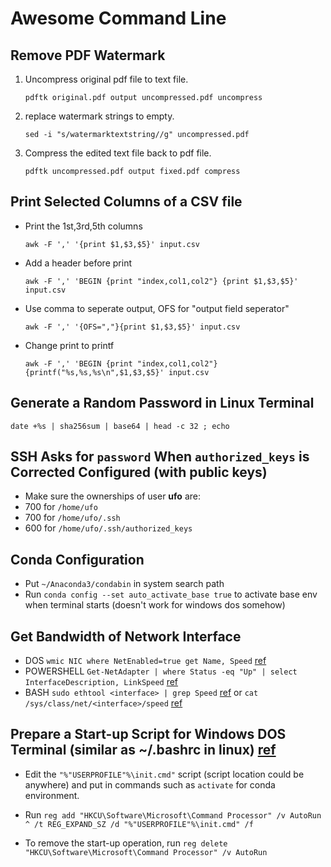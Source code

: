 Awesome Command Line
==============================

Remove PDF Watermark
---------------------------------------
1. Uncompress original pdf file to text file.
 
   `pdftk original.pdf output uncompressed.pdf uncompress`
  
2. replace watermark strings to empty.
 
   `sed -i "s/watermarktextstring//g" uncompressed.pdf`
  
3. Compress the edited text file back to pdf file.
 
   `pdftk uncompressed.pdf output fixed.pdf compress`

Print Selected Columns of a CSV file
---------------------------------------
 - Print the 1st,3rd,5th columns
 
   `awk -F ',' '{print $1,$3,$5}' input.csv`

 - Add a header before print

   `awk -F ',' 'BEGIN {print "index,col1,col2"} {print $1,$3,$5}' input.csv`

 - Use comma to seperate output, OFS for "output field seperator"

   `awk -F ',' '{OFS=","}{print $1,$3,$5}' input.csv`

 - Change print to printf

   `awk -F ',' 'BEGIN {print "index,col1,col2"} {printf("%s,%s,%s\n",$1,$3,$5}' input.csv`

Generate a Random Password in Linux Terminal
---------------------------------------

   `date +%s | sha256sum | base64 | head -c 32 ; echo`

SSH Asks for `password` When `authorized_keys` is Corrected Configured (with public keys)
---------------------------------------
 - Make sure the ownerships of user **ufo** are:
 - 700 for `/home/ufo`
 - 700 for `/home/ufo/.ssh`
 - 600 for `/home/ufo/.ssh/authorized_keys`

Conda Configuration
---------------------------------------
 - Put `~/Anaconda3/condabin` in system search path
 - Run `conda config --set auto_activate_base true` to activate base env when terminal starts (doesn't work for windows dos somehow)
 
 
Get Bandwidth of Network Interface
---------------------------------------
 - DOS `wmic NIC where NetEnabled=true get Name, Speed` [ref](https://superuser.com/a/412956)
 - POWERSHELL `Get-NetAdapter | where Status -eq "Up" | select InterfaceDescription, LinkSpeed` [ref](https://superuser.com/a/412956)
 - BASH `sudo ethtool <interface> | grep Speed` [ref](https://serverfault.com/a/207478) or `cat /sys/class/net/<interface>/speed` [ref](https://serverfault.com/a/770662)

Prepare a Start-up Script for Windows DOS Terminal (similar as ~/.bashrc in linux) [ref](https://stackoverflow.com/a/17405182/3431997)
---------------------------------------
 - Edit the `"%"USERPROFILE"%\init.cmd"` script (script location could be anywhere) and put in commands such as `activate` for conda environment.
 
 - Run `reg add "HKCU\Software\Microsoft\Command Processor" /v AutoRun ^ /t REG_EXPAND_SZ /d "%"USERPROFILE"%\init.cmd" /f`
 
 - To remove the start-up operation, run `reg delete "HKCU\Software\Microsoft\Command Processor" /v AutoRun`

